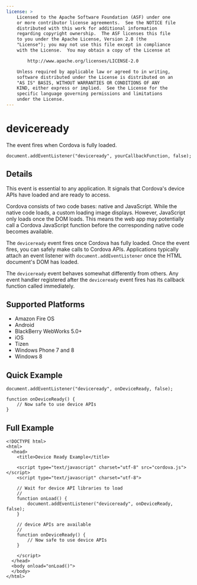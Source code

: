```yaml
---
license: >
    Licensed to the Apache Software Foundation (ASF) under one
    or more contributor license agreements.  See the NOTICE file
    distributed with this work for additional information
    regarding copyright ownership.  The ASF licenses this file
    to you under the Apache License, Version 2.0 (the
    "License"); you may not use this file except in compliance
    with the License.  You may obtain a copy of the License at

        http://www.apache.org/licenses/LICENSE-2.0

    Unless required by applicable law or agreed to in writing,
    software distributed under the License is distributed on an
    "AS IS" BASIS, WITHOUT WARRANTIES OR CONDITIONS OF ANY
    KIND, either express or implied.  See the License for the
    specific language governing permissions and limitations
    under the License.
---
```


# deviceready

The event fires when Cordova is fully loaded.

    document.addEventListener("deviceready", yourCallbackFunction, false);

## Details

This event is essential to any application. It signals that Cordova's
device APIs have loaded and are ready to access.

Cordova consists of two code bases: native and JavaScript. While the
native code loads, a custom loading image displays. However,
JavaScript only loads once the DOM loads. This means the web app may
potentially call a Cordova JavaScript function before the
corresponding native code becomes available.

The `deviceready` event fires once Cordova has fully loaded. Once the
event fires, you can safely make calls to Cordova APIs.  Applications
typically attach an event listener with `document.addEventListener`
once the HTML document's DOM has loaded.

The `deviceready` event behaves somewhat differently from others.  Any
event handler registered after the `deviceready` event fires has its
callback function called immediately.

## Supported Platforms

- Amazon Fire OS
- Android
- BlackBerry WebWorks 5.0+
- iOS
- Tizen
- Windows Phone 7 and 8
- Windows 8

## Quick Example

    document.addEventListener("deviceready", onDeviceReady, false);

    function onDeviceReady() {
        // Now safe to use device APIs
    }

## Full Example

    <!DOCTYPE html>
    <html>
      <head>
        <title>Device Ready Example</title>

        <script type="text/javascript" charset="utf-8" src="cordova.js"></script>
        <script type="text/javascript" charset="utf-8">

        // Wait for device API libraries to load
        //
        function onLoad() {
            document.addEventListener("deviceready", onDeviceReady, false);
        }

        // device APIs are available
        //
        function onDeviceReady() {
            // Now safe to use device APIs
        }

        </script>
      </head>
      <body onload="onLoad()">
      </body>
    </html>
